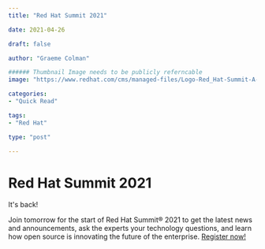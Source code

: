 ```yaml
--- 
title: "Red Hat Summit 2021"

date: 2021-04-26

draft: false

author: "Graeme Colman"

###### Thumbnail Image needs to be publicly referncable
image: "https://www.redhat.com/cms/managed-files/Logo-Red_Hat-Summit-A-Standard-RGB-02.svg"

categories:
- "Quick Read"

tags:
- "Red Hat"

type: "post"

---
```


# Red Hat Summit 2021

It's back! 

Join tomorrow for the start of Red Hat Summit® 2021 to get the latest news and announcements, ask the experts your technology questions, and learn how open source is innovating the future of the enterprise. [Register now!](https://reg.rainfocus.com/flow/redhat/sum21/regGeneralAttendee/login)




        
